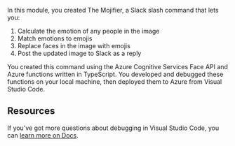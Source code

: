 In this module, you created The Mojifier, a Slack slash command that lets you: 

1. Calculate the emotion of any people in the image
2. Match emotions to emojis
3. Replace faces in the image with emojis
4. Post the updated image to Slack as a reply

You created this command using the Azure Cognitive Services Face API and Azure functions written in TypeScript. You developed and debugged these functions on your local machine, then deployed them to Azure from Visual Studio Code.

## Resources

If you've got more questions about debugging in Visual Studio Code, you can [learn more on Docs](https://code.visualstudio.com/docs/editor/debugging?azure-portal=true).